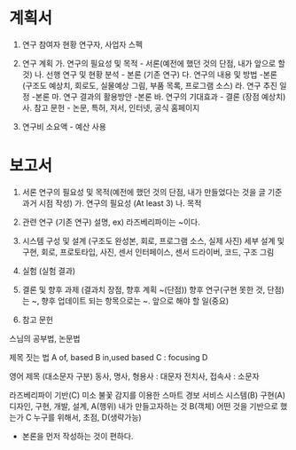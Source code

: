 # 계획서
1. 연구 참여자 현황
	연구자, 사업자 스펙
2. 연구 계획
	가. 연구의 필요성 및 목적 - 서론(예전에 했던 것의 단점, 내가 앞으로 할 것)
	나. 선행 연구 및 현황 분석 - 본론 (기존 연구)
	다. 연구의 내용 및 방법 -본론 (구조도 예상치, 회로도, 실물예상 그림, 부품 목록, 프로그램 소스)
	라. 연구 추진 일정 -본론
	마. 연구 결과의 활용방안 -본론
	바. 연구의 기대효과 - 결론 (장점 예상치)
	사. 참고 문헌 - 논문, 특허, 저서, 인터넷, 공식 홈페이지

3. 연구비 소요액 - 예산 사용

# 보고서

1. 서론
	연구의 필요성 및 목적(예전에 했던 것의 단점, 내가 만들었다는 것을 글 기준 과거 시점 작성)
		가. 연구의 필요성 (At least 3)	
		나. 목적

2. 관련 연구 (기존 연구)
	설명, ex) 라즈베리파이는 ~이다.

3. 시스템 구성 및 설계 (구조도 완성본, 회로, 프로그램 소스, 실제 사진)
	세부 설계 및 구현, 회로, 프로토타입, 사진, 센서 인터페이스, 센서 드라이버, 코드, 구조 그림
4. 실험 (실험 결과)
5. 결론 및 향후 과제 (결과치 장점, 향후 계획 ~(단점))
	향후 연구(구현 못한 것, 단점)는 ~, 향후 업데이트 되는 항목으로는 ~. 앞으로 해야 할 일(중요)
6. 참고 문헌

스님의 공부법, 논문법

제목 짓는 법
A of, based B in,used based C : focusing D
 
영어 제목 (대소문자 구분)
동사, 명사, 형용사 : 대문자
전치사, 접속사 : 소문자

라즈베리파이 기반(C) 미소 불꽃 감지를 이용한 스마트 경보 서비스 시스템(B) 구현(A)
디자인, 구현, 개발, 설계, A(행위)
내가 만들고자하는 것 B(객체)
어떤 것을 기반으로 했는가 C
누구를 위해서, 초점, D(생략가능)
+ 본론을 먼저 작성하는 것이 편하다.
